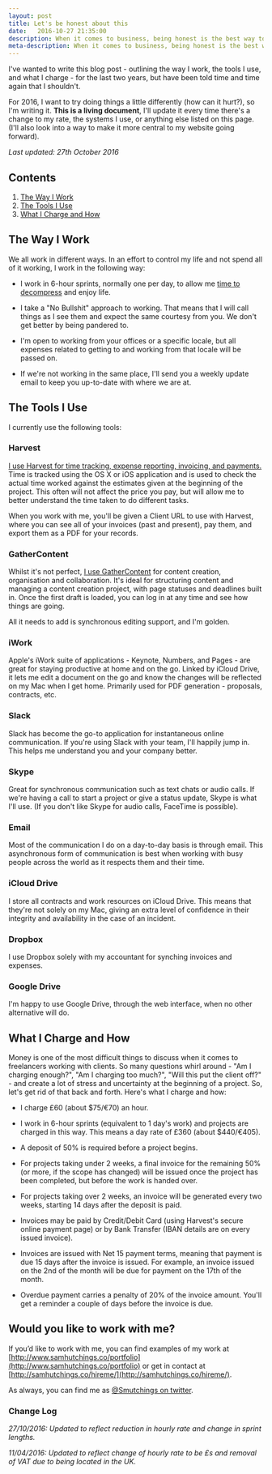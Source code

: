 ```yaml
---
layout: post
title: Let's be honest about this
date:   2016-10-27 21:35:00
description: When it comes to business, being honest is the best way to go. In this post, I outline how I work, what tools I use and how much I charge.
meta-description: When it comes to business, being honest is the best way to go. In this post, I outline how I work, what tools I use and how much I charge.
---
```


I've wanted to write this blog post - outlining the way I work, the tools I use, and what I charge -  for the last two years, but have been told time and time again that I shouldn't. 

For 2016, I want to try doing things a little differently (how can it hurt?), so I'm writing it. **This is a living document**, I'll update it every time there's a change to my rate, the systems I use, or anything else listed on this page. (I'll also look into a way to make it more central to my website going forward).

*Last updated: 27th October 2016*

## Contents

1. <a href="#the-way-i-work">The Way I Work</a>
2. <a href ="#the-tools-i-use">The Tools I Use</a>
3. <a href="#what-i-charge-and-how">What I Charge and How</a>

<div id = "the-way-i-work"></div>

## The Way I Work


We all work in different ways. In an effort to control my life and not spend all of it working, I work in the following way:

- I work in 6-hour sprints, normally one per day, to allow me [time to decompress](https://medium.com/lessons-learned-1/it-attacks-from-within-d2f50e9da5ef#.ucf4usnrp) and enjoy life.

- I take a "No Bullshit" approach to working. That means that I will call things as I see them and expect the same courtesy from you. We don't get better by being pandered to.

- I'm open to working from your offices or a specific locale, but all expenses related to getting to and working from that locale will be passed on.

- If we're not working in the same place, I'll send you a weekly update email to keep you up-to-date with where we are at.

<div id = "the-tools-i-use"></div>

## The Tools I Use


I currently use the following tools:

### Harvest

[I use Harvest for time tracking, expense reporting, invoicing, and payments.](http://try.hrv.st/8-72883) Time is tracked using the OS X or iOS application and is used to check the actual time worked against the estimates given at the beginning of the project. This often will not affect the price you pay, but will allow me to better understand the time taken to do different tasks.

When you work with me, you'll be given a Client URL to use with Harvest, where you can see all of your invoices (past and present), pay them, and export them as a PDF for your records.

### GatherContent

Whilst it's not perfect, [I use GatherContent](http://gathercontent.com) for content creation, organisation and collaboration. It's ideal for structuring content and managing a content creation project, with page statuses and deadlines built in. Once the first draft is loaded, you can log in at any time and see how things are going. 


All it needs to add is synchronous editing support, and I'm golden.

### iWork

Apple's iWork suite of applications - Keynote, Numbers, and Pages - are great for staying productive at home and on the go. Linked by iCloud Drive, it lets me edit a document on the go and know the changes will be reflected on my Mac when I get home. Primarily used for PDF generation - proposals, contracts, etc.

### Slack

Slack has become the go-to application for instantaneous online communication. If you're using Slack with your team, I'll happily jump in. This helps me understand you and your company better.

### Skype

Great for synchronous communication such as text chats or audio calls. If we're having a call to start a project or give a status update, Skype is what I'll use. (If you don't like Skype for audio calls, FaceTime is possible).

### Email

Most of the communication I do on a day-to-day basis is through email. This asynchronous form of communication is best when working with busy people across the world as it respects them and their time.

### iCloud Drive

I store all contracts and work resources on iCloud Drive. This means that they're not solely on my Mac, giving an extra level of confidence in their integrity and availability in the case of an incident. 

### Dropbox

I use Dropbox solely with my accountant for synching invoices and expenses. 

### Google Drive

I'm happy to use Google Drive, through the web interface, when no other alternative will do.

<div id = "what-i-charge-and-how"></div>

## What I Charge and How

Money is one of the most difficult things to discuss when it comes to freelancers working with clients. So many questions whirl around - "Am I charging enough?", "Am I charging too much?", "Will this put the client off?" - and create a lot of stress and uncertainty at the beginning of a project. So, let's get rid of that back and forth. Here's what I charge and how:

- I charge £60 (about $75/€70) an hour.

- I work in 6-hour sprints (equivalent to 1 day's work) and projects are charged in this way. This means a day rate of £360 (about $440/€405).

- A deposit of 50% is required before a project begins.

- For projects taking under 2 weeks, a final invoice for the remaining 50% (or more, if the scope has changed) will be issued once the project has been completed, but before the work is handed over.

- For projects taking over 2 weeks, an invoice will be generated every two weeks, starting 14 days after the deposit is paid.

- Invoices may be paid by Credit/Debit Card (using Harvest's secure online payment page) or by Bank Transfer (IBAN details are on every issued invoice).

- Invoices are issued with Net 15 payment terms, meaning that payment is due 15 days after the invoice is issued. For example, an invoice issued on the 2nd of the month will be due for payment on the 17th of the month.

- Overdue payment carries a penalty of 20% of the invoice amount. You'll get a reminder a couple of days before the invoice is due. 

## Would you like to work with me?

If you’d like to work with me, you can find examples of my work at [http://www.samhutchings.co/portfolio](http://www.samhutchings.co/portfolio) or get in contact at [http://samhutchings.co/hireme/](http://samhutchings.co/hireme/).

As always, you can find me as [@Smutchings on twitter](http://twitter.com/@smutchings).

### Change Log

_27/10/2016: Updated to reflect reduction in hourly rate and change in sprint lengths._

_11/04/2016: Updated to reflect change of hourly rate to be £s and removal of VAT due to being located in the UK._
